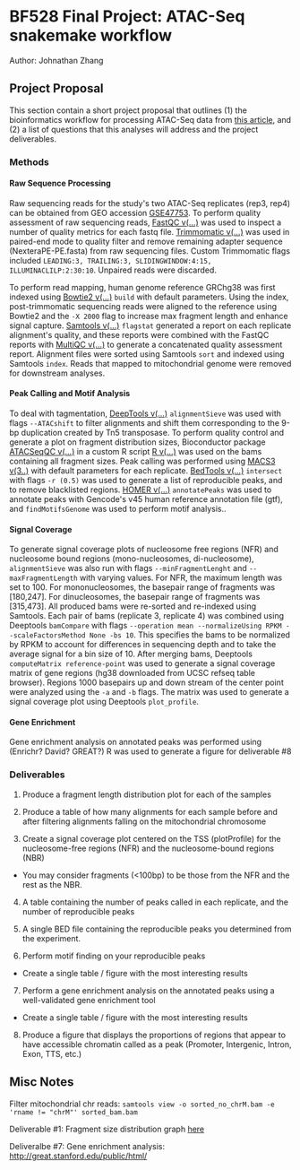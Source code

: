# BF528 Final Project: ATAC-Seq snakemake workflow
Author: Johnathan Zhang

## Project Proposal
This section contain a short project proposal that outlines 
(1) the bioinformatics workflow for processing ATAC-Seq data from [this article](https://www.nature.com/articles/nmeth.2688), and
(2) a list of questions that this analyses will address and the project deliverables.


### Methods
#### Raw Sequence Processing
Raw sequencing reads for the study's two ATAC-Seq replicates (rep3, rep4) can be obtained from GEO accession [GSE47753](https://www.ncbi.nlm.nih.gov/geo/query/acc.cgi?acc=GSE47753).
To perform quality assessment of raw sequencing reads, [FastQC v(...)]() was used to inspect a number of quality metrics for each fastq file.
[Trimmomatic v(...)]() was used in paired-end mode to quality filter and remove remaining adapter sequence (NexteraPE-PE.fasta) from raw sequencing files.
Custom Trimmomatic flags included `LEADING:3, TRAILING:3, SLIDINGWINDOW:4:15, ILLUMINACLILP:2:30:10`.
Unpaired reads were discarded.

To perform read mapping, human genome reference GRChg38 was first indexed using [Bowtie2 v(...)]() `build` with default parameters.
Using the index, post-trimmomatic sequencing reads were aligned to the reference using Bowtie2 and the `-X 2000` flag to increase max fragment length and enhance signal capture.
[Samtools v(...)]() `flagstat` generated a report on each replicate alignment's quality, and these reports were combined with the FastQC reports with [MultiQC v(...)]() to generate a concatenated quality assessment report.
Alignment files were sorted using Samtools `sort` and indexed using Samtools `index`.
Reads that mapped to mitochondrial genome were removed for downstream analyses.

#### Peak Calling and Motif Analysis
To deal with tagmentation, [DeepTools v(...)]() `alignmentSieve` was used with flags `--ATACshift` to filter alignments and shift them corresponding to the 9-bp duplication created by Tn5 transposase.
To perform quality control and generate a plot on fragment distribution sizes, Bioconductor package [ATACSeqQC v(...)]() in a custom R script [R v(...)]() was used on the bams containing all fragment sizes.
Peak calling was performed using [MACS3 v(3..)]() with default parameters for each replicate.
[BedTools v(...)]() `intersect` with flags `-r (0.5)` was used to generate a list of reproducible peaks, and to remove blacklisted regions.
[HOMER v(...)]() `annotatePeaks` was used to annotate peaks with Gencode's v45 human reference annotation file (gtf), and `findMotifsGenome` was used to perform motif analysis..

#### Signal Coverage
To generate signal coverage plots of nucleosome free regions (NFR) and nucleosome bound regions (mono-nucleosomes, di-nucleosome), `alignmentSieve` was also run with flags `--minFragmentLenght` and `--maxFragmentLength` with varying values. 
For NFR, the maximum length was set to 100.
For mononucleosomes, the basepair range of fragments was [180,247].
For dinucleosomes, the basepair range of fragments was [315,473].
All produced bams were re-sorted and re-indexed using Samtools.
Each pair of bams (replicate 3, replicate 4) was combined using Deeptools `bamCompare` with flags `--operation mean --normalizeUsing RPKM --scaleFactorsMethod None -bs 10`. 
This specifies the bams to be normalized by RPKM to account for differences in sequencing depth and to take the average signal for a bin size of 10.
After merging bams, Deeptools `computeMatrix reference-point` was used to generate a signal coverage matrix of gene regions (hg38 downloaded from UCSC refseq table browser).
Regions 1000 basepairs up and down stream of the center point were analyzed using the `-a` and `-b` flags.
The matrix was used to generate a signal coverage plot using Deeptools `plot_profile`.

#### Gene Enrichment
Gene enrichment analysis on annotated peaks was performed using (Enrichr? David? GREAT?)
R was used to generate a figure for deliverable #8

### Deliverables
1. Produce a fragment length distribution plot for each of the samples

2. Produce a table of how many alignments for each sample before and after filtering alignments falling on the mitochondrial chromosome

3. Create a signal coverage plot centered on the TSS (plotProfile) for the nucleosome-free regions (NFR) and the nucleosome-bound regions (NBR)

- You may consider fragments (<100bp) to be those from the NFR and the rest as the NBR.
4. A table containing the number of peaks called in each replicate, and the number of reproducible peaks

5. A single BED file containing the reproducible peaks you determined from the experiment.

6. Perform motif finding on your reproducible peaks
- Create a single table / figure with the most interesting results

7. Perform a gene enrichment analysis on the annotated peaks using a well-validated gene enrichment tool
- Create a single table / figure with the most interesting results

8. Produce a figure that displays the proportions of regions that appear to have accessible chromatin called as a peak (Promoter, Intergenic, Intron, Exon, TTS, etc.)


## Misc Notes
Filter mitochondrial chr reads:
`samtools view -o sorted_no_chrM.bam -e 'rname != "chrM"' sorted_bam.bam`

Deliverable #1: Fragment size distribution graph [here](https://bioconductor.org/packages/devel/bioc/vignettes/ATACseqQC/inst/doc/ATACseqQC.html#Fragment_size_distribution)

Deliveralbe #7: Gene enrichment analysis: http://great.stanford.edu/public/html/


